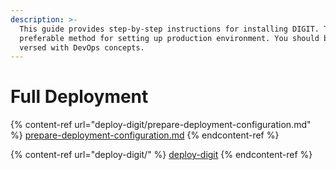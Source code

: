 ```yaml
---
description: >-
  This guide provides step-by-step instructions for installing DIGIT. This is a
  preferable method for setting up production environment. You should be well
  versed with DevOps concepts.
---
```


# Full Deployment

{% content-ref url="deploy-digit/prepare-deployment-configuration.md" %}
[prepare-deployment-configuration.md](deploy-digit/prepare-deployment-configuration.md)
{% endcontent-ref %}

{% content-ref url="deploy-digit/" %}
[deploy-digit](deploy-digit/)
{% endcontent-ref %}
